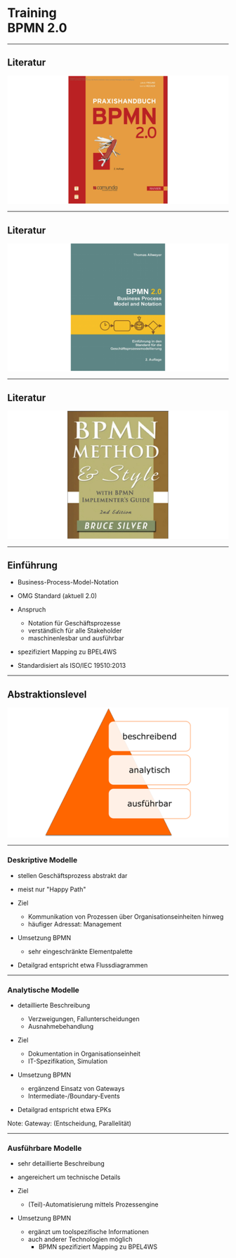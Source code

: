 # Training<br/>BPMN 2.0 

----

## Literatur

![Praxishandbuch BPMN](img/books/praxishandbuch-bpmn.png)

----

## Literatur
![BPMN20](img/books/allweyer-bpmn20.png)

----

## Literatur
![BPMN20](img/books/bruce-silver-bpmn-method.png)

----

## Einführung

* Business-Process-Model-Notation
* OMG Standard (aktuell 2.0)

* Anspruch
	* Notation für Geschäftsprozesse
	* verständlich für alle Stakeholder
	* maschinenlesbar und ausführbar

* spezifiziert Mapping zu BPEL4WS
* Standardisiert als ISO/IEC 19510:2013

----

## Abstraktionslevel

![Level](img/abstraktionslevel.png)

----

### Deskriptive Modelle

* stellen Geschäftsprozess abstrakt dar
* meist nur "Happy Path"

* Ziel
	* Kommunikation von Prozessen über Organisationseinheiten hinweg
	* häufiger Adressat: Management

* Umsetzung BPMN
	* sehr eingeschränkte Elementpalette

* Detailgrad entspricht etwa Flussdiagrammen

----

### Analytische Modelle

* detaillierte Beschreibung
	* Verzweigungen, Fallunterscheidungen
	* Ausnahmebehandlung

* Ziel
	* Dokumentation in Organisationseinheit
	* IT-Spezifikation, Simulation

* Umsetzung BPMN
	* ergänzend Einsatz von Gateways 
	* Intermediate-/Boundary-Events

* Detailgrad entspricht etwa EPKs

Note:
Gateway: (Entscheidung, Parallelität)

----
### Ausführbare Modelle

* sehr detaillierte Beschreibung
* angereichert um technische Details

* Ziel
    * (Teil)-Automatisierung mittels Prozessengine

* Umsetzung BPMN
    * ergänzt um toolspezifische Informationen
    * auch anderer Technologien möglich
        * BPMN spezifiziert Mapping zu BPEL4WS
